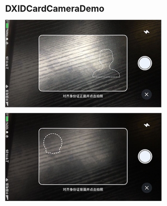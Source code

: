 # DXIDCardCameraDemo

![front](https://github.com/dongxiexidu/DXIDCardCameraDemo/blob/master/front.jpg)

![reverse](https://github.com/dongxiexidu/DXIDCardCameraDemo/blob/master/reverse.jpg)
